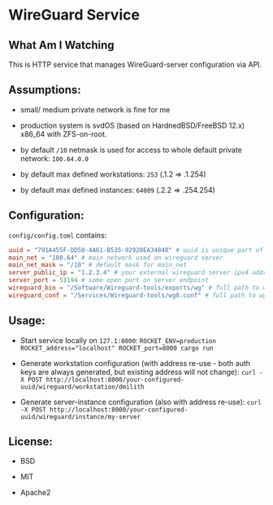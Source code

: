 # WireGuard Service


## What Am I Watching

This is HTTP service that manages WireGuard-server configuration via API.


## Assumptions:

- small/ medium private network is fine for me

- production system is svdOS (based on HardnedBSD/FreeBSD 12.x) x86_64 with ZFS-on-root.

- by default `/10` netmask is used for access to whole default private network: `100.64.0.0`

- by default max defined workstations: `253` (.1.2 => .1.254)

- by default max defined instances: `64009` (.2.2 => .254.254)



## Configuration:


`config/config.toml` contains:

```toml
uuid = "791A455F-DD50-4A61-B535-92920EA34848" # uuid is unique part of a request path
main_net = "100.64" # main network used on wireguard server
main_net_mask = "/10" # default mask for main_net
server_public_ip = "1.2.3.4" # your external wireguard server ipv4 address
server_port = 51194 # some open port on server endpoint
wireguard_bin = "/Software/Wireguard-tools/exports/wg" # full path to wg utility
wireguard_conf = "/Services/Wireguard-tools/wg0.conf" # full path to wg0.conf
```



## Usage:

- Start service locally on `127.1:8000`:
  `ROCKET_ENV=production ROCKET_address="localhost" ROCKET_port=8000 cargo run`

- Generate workstation configuration (with address re-use - both auth keys are always generated, but existing address will not change):
  `curl -X POST http://localhost:8000/your-configured-uuid/wireguard/workstation/dmilith`

- Generate server-instance configuration (also with address re-use):
  `curl -X POST http://localhost:8000/your-configured-uuid/wireguard/instance/my-server`



## License:

- BSD

- MIT

- Apache2
